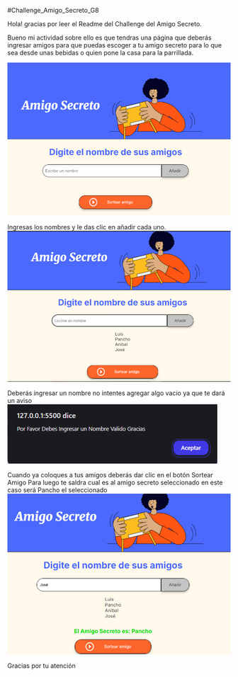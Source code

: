 #Challenge_Amigo_Secreto_G8 

Hola! gracias por leer el Readme del Challenge del Amigo Secreto. 

Bueno mi actividad sobre ello es que tendras una página que deberás ingresar amigos para que puedas escoger
a tu amigo secreto para lo que sea desde unas bebidas o quien pone la casa para la parrillada. 

![alt text](./assets/image.png)

Ingresas los nombres y le das clic en añadir cada uno.   
![alt text](./assets/image-02.png)

Deberás ingresar un nombre no intentes agregar algo vacio ya que te dará un aviso 
![alt text](./assets/image-03.png)

Cuando ya coloques a tus amigos deberás dar clic en el botón Sortear Amigo Para luego te saldra cual es al amigo secreto seleccionado en este caso será Pancho el seleccionado 
![alt text](./assets/image-04.png)

Gracias por tu atención 